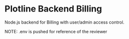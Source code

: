 # Plotline Backend Billing
Node.js backend for Billing with user/admin access control.

NOTE: .env is pushed for reference of the reviewer